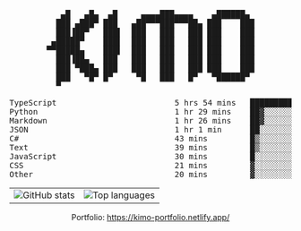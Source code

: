 <div align="center">
<pre>
   ▄█   ▄█▄  ▄█     ▄▄▄▄███▄▄▄▄    ▄██████▄ 
  ███ ▄███▀ ███   ▄██▀▀▀███▀▀▀██▄ ███    ███
  ███▐██▀   ███▌  ███   ███   ███ ███    ███
 ▄█████▀    ███▌  ███   ███   ███ ███    ███
▀▀█████▄    ███▌  ███   ███   ███ ███    ███
  ███▐██▄   ███   ███   ███   ███ ███    ███
  ███ ▀███▄ ███   ███   ███   ███ ███    ███
  ███   ▀█▀ █▀     ▀█   ███   █▀   ▀██████▀ 
  ▀                                         
</pre>
  

<!--START_SECTION:waka-->
<p align="center">
<pre>
TypeScript                         5 hrs 54 mins   ██████████▓░░░░░░░░░░░░░░   43.22 %
Python                             1 hr 29 mins    ██▓░░░░░░░░░░░░░░░░░░░░░░   10.91 %
Markdown                           1 hr 26 mins    ██▓░░░░░░░░░░░░░░░░░░░░░░   10.54 %
JSON                               1 hr 1 min      ██░░░░░░░░░░░░░░░░░░░░░░░   07.50 %
C#                                 43 mins         █▒░░░░░░░░░░░░░░░░░░░░░░░   05.34 %
Text                               39 mins         █▒░░░░░░░░░░░░░░░░░░░░░░░   04.84 %
JavaScript                         30 mins         █░░░░░░░░░░░░░░░░░░░░░░░░   03.66 %
CSS                                21 mins         ▓░░░░░░░░░░░░░░░░░░░░░░░░   02.61 %
Other                              20 mins         ▓░░░░░░░░░░░░░░░░░░░░░░░░   02.46 %
</pre>
</p>
<!--END_SECTION:waka-->

<table align="center">
  <tr>
    <td valign="top">
      <img alt="GitHub stats"
           src="https://github-readme-stats.vercel.app/api?username=kim0chi&show_icons=true&hide_title=true&rank_icon=percentile&line_height=28&hide_border=true&theme=dark" />
    </td>
    <td valign="top">
      <img alt="Top languages"
           src="https://github-readme-stats.vercel.app/api/top-langs/?username=kim0chi&layout=compact&card_width=420&langs_count=8&hide_border=true&theme=dark" />
    </td>
  </tr>
</table>

Portfolio: https://kimo-portfolio.netlify.app/



